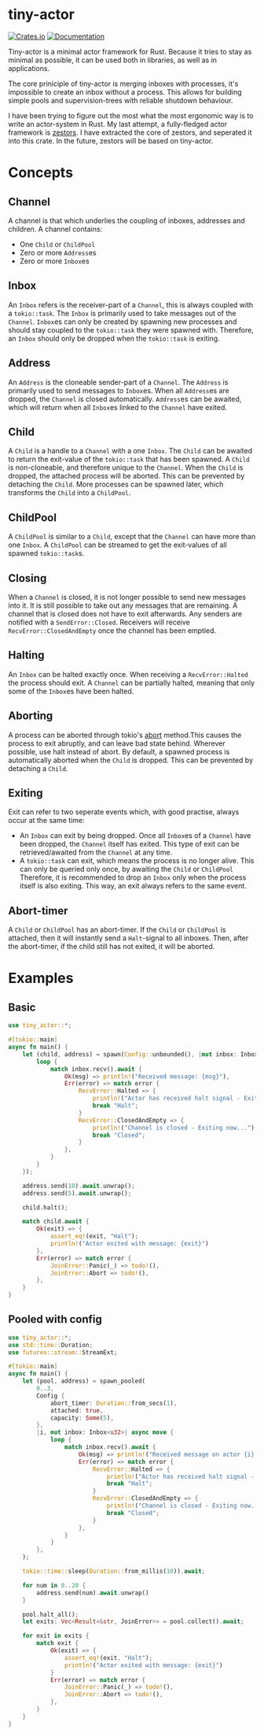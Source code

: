 # tiny-actor
[![Crates.io](https://img.shields.io/crates/v/tiny-actor)](https://crates.io/crates/tiny-actor)
[![Documentation](https://docs.rs/tiny-actor/badge.svg)](https://docs.rs/tiny-actor)

Tiny-actor is a minimal actor framework for Rust. Because it tries to stay as minimal as possible, it can be used both in libraries, as well as in applications.

The core priniciple of tiny-actor is merging inboxes with processes, it's impossible to create an inbox without a process. This allows for building simple pools and supervision-trees with reliable shutdown behaviour.

I have been trying to figure out the most what the most ergonomic way is to write an actor-system in Rust. My last attempt, a fully-fledged actor framework is [zestors](https://crates.io/crates/zestors). I have extracted the core of zestors, and seperated it into this crate. In the future, zestors will be based on tiny-actor.

# Concepts

## Channel
A channel is that which underlies the coupling of inboxes, addresses and children. A channel contains: 
* One `Child` or `ChildPool`
* Zero or more `Address`es
* Zero or more `Inbox`es

## Inbox
An `Inbox` refers is the receiver-part of a `Channel`, this is always coupled with a `tokio::task`. The `Inbox` is primarily used to take messages out of the `Channel`. `Inbox`es can only be created by spawning new processes and should stay coupled to the `tokio::task` they were spawned with. Therefore, an `Inbox` should only be dropped when the `tokio::task` is exiting.

## Address
An `Address` is the cloneable sender-part of a `Channel`. The `Address` is primarily used to send messages to `Inbox`es. When all `Address`es are dropped, the `Channel` is closed automatically. `Address`es can be awaited, which will return when all `Inbox`es linked to the `Channel` have exited.

## Child
A `Child` is a handle to a `Channel` with a one `Inbox`. The `Child` can be awaited to return the exit-value of the `tokio::task` that has been spawned. A `Child` is non-cloneable, and therefore unique to the `Channel`. When the `Child` is dropped, the attached process will be aborted. This can be prevented by detaching the `Child`. More processes can be spawned later, which transforms the `Child` into a `ChildPool`.

## ChildPool
A `ChildPool` is similar to a `Child`, except that the `Channel` can have more than one `Inbox`. A `ChildPool` can be streamed to get the exit-values of all spawned `tokio::task`s.

## Closing
When a `Channel` is closed, it is not longer possible to send new messages into it. It is still possible to take out any messages that are remaining. A channel that is closed does not have to exit afterwards. Any senders are notified with a `SendError::Closed`. Receivers will receive `RecvError::ClosedAndEmpty` once 
the channel has been emptied.

## Halting
An `Inbox` can be halted exactly once. When receiving a `RecvError::Halted` the process should exit. A `Channel` can be partially halted, meaning that only some of the `Inbox`es have been halted.

## Aborting
A process can be aborted through tokio's [abort](https://docs.rs/tokio/latest/tokio/task/struct.JoinHandle.html#method.abort) method.This causes the process to exit abruptly, and can leave bad state behind. Wherever possible, use halt instead of abort. By default, a spawned process is automatically aborted when the `Child` is dropped. This can be prevented by detaching a `Child`.

## Exiting
Exit can refer to two seperate events which, with good practise, always occur at the same time:
* An `Inbox` can exit by being dropped. Once all `Inbox`es of a `Channel` have been dropped, the `Channel` itself has exited. This type of exit can be retrieved/awaited from the `Channel` at any time.
* A `tokio::task` can exit, which means the process is no longer alive. This can only be queried only once, by awaiting the `Child` or `ChildPool` Therefore, it is recommended to drop an `Inbox` only when the process itself is also exiting. This way, an exit always refers to the same event.

## Abort-timer
A `Child` or `ChildPool` has an abort-timer. If the `Child` or `ChildPool` is attached, then it will instantly
send a `Halt`-signal to all inboxes. Then, after the abort-timer, if the child still has not exited, it will be aborted.

# Examples

## Basic
```rust
use tiny_actor::*;

#[tokio::main]
async fn main() {
    let (child, address) = spawn(Config::unbounded(), |mut inbox: Inbox<u32>| async move {
        loop {
            match inbox.recv().await {
                Ok(msg) => println!("Received message: {msg}"),
                Err(error) => match error {
                    RecvError::Halted => {
                        println!("Actor has received halt signal - Exiting now...");
                        break "Halt";
                    }
                    RecvError::ClosedAndEmpty => {
                        println!("Channel is closed - Exiting now...");
                        break "Closed";
                    }
                },
            }
        }
    });

    address.send(10).await.unwrap();
    address.send(5).await.unwrap();

    child.halt();

    match child.await {
        Ok(exit) => {
            assert_eq!(exit, "Halt");
            println!("Actor exited with message: {exit}")
        },
        Err(error) => match error {
            JoinError::Panic(_) => todo!(),
            JoinError::Abort => todo!(),
        },
    }
}
```

## Pooled with config
```rust
use tiny_actor::*;
use std::time::Duration;
use futures::stream::StreamExt;

#[tokio::main]
async fn main() {
    let (pool, address) = spawn_pooled(
        0..3,
        Config {
            abort_timer: Duration::from_secs(1),
            attached: true,
            capacity: Some(5),
        },
        |i, mut inbox: Inbox<u32>| async move {
            loop {
                match inbox.recv().await {
                    Ok(msg) => println!("Received message on actor {i}: {msg}"),
                    Err(error) => match error {
                        RecvError::Halted => {
                            println!("Actor has received halt signal - Exiting now...");
                            break "Halt";
                        }
                        RecvError::ClosedAndEmpty => {
                            println!("Channel is closed - Exiting now...");
                            break "Closed";
                        }
                    },
                }
            }
        },
    );

    tokio::time::sleep(Duration::from_millis(10)).await;

    for num in 0..20 {
        address.send(num).await.unwrap()
    }

    pool.halt_all();
    let exits: Vec<Result<&str, JoinError>> = pool.collect().await;

    for exit in exits {
        match exit {
            Ok(exit) => {
                assert_eq!(exit, "Halt");
                println!("Actor exited with message: {exit}")
            }
            Err(error) => match error {
                JoinError::Panic(_) => todo!(),
                JoinError::Abort => todo!(),
            },
        }
    }
}
```
